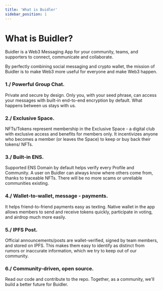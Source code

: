 ```yaml
---
title: 'What is Buidler'
sidebar_position: 1
---
```


# What is Buidler?

Buidler is a Web3 Messaging App for your community, teams, and supporters to connect, communicate and collaborate.

By perfectly combining social messaging and crypto wallet, the mission of Buidler is to make Web3 more useful for everyone and make Web3 happen.

### 1./ Powerful Group Chat.

Private and secure by design. Only you, with your seed phrase, can access your messages with built-in end-to-end encryption by default. What happens between us stays with us.

### 2./ Exclusive Space.

NFTs/Tokens represent membership in the Exclusive Space - a digital club with exclusive access and benefits for members only. It incentivizes anyone who becomes a member (or leaves the Space) to keep or buy back their tokens/ NFTs.

### 3./ Built-in ENS.

Supported ENS Domain by default helps verify every Profile and Community. A user on Buidler can always know where others come from, thanks to traceable NFTs. There will be no more scams or unreliable communities existing.

### 4./ Wallet-to-wallet, message - payments.

It helps friend-to-friend payments easy as texting. Native wallet in the app allows members to send and receive tokens quickly, participate in voting, and airdrop much more easily.

### 5./ IPFS Post.

Official announcements/posts are wallet-verified, signed by team members, and stored on IPFS. This makes them easy to identify as distinct from rumors or inaccurate information, which we try to keep out of our community.

### 6./ Community-driven, open source.

Read our code and contribute to the repo. Together, as a community, we'll build a better future for Buidler.